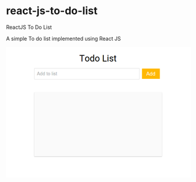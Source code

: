 # react-js-to-do-list
ReactJS To Do List

A simple To do list implemented using React JS

![alt text](https://github.com/d-ramjee/react-js-to-do-list/blob/master/app/images/React-Todo-List.png)
